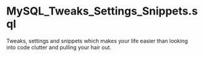 # MySQL_Tweaks_Settings_Snippets.sql

Tweaks, settings and snippets which makes your life easier than looking into code clutter and pulling your hair out.
